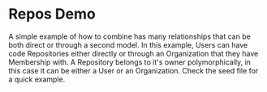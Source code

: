 # Repos Demo

A simple example of how to combine has many relationships that can be both
direct or through a second model. In this example, Users can have code
Repositories either directly or through an Organization that they have
Membership with. A Repository belongs to it's owner polymorphically, in this
case it can be either a User or an Organization. Check the seed file for a
quick example.

